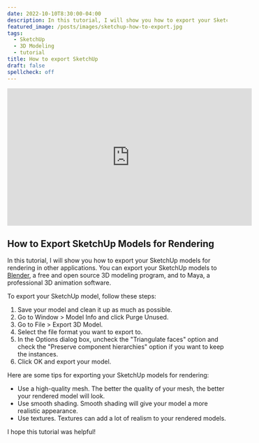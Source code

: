 ```yaml
---
date: 2022-10-10T8:30:00-04:00
description: In this tutorial, I will show you how to export your SketchUp models for rendering in other applications. You can export your SketchUp models to Blender.
featured_image: /posts/images/sketchup-how-to-export.jpg
tags:
  - SketchUp
  - 3D Modeling
  - tutorial
title: How to export SketchUp
draft: false
spellcheck: off
---
```


<div class="iframe-16-9-container">
<iframe class="youTubeIframe" width="560" height="315" src="https://www.youtube.com/embed/cBgIpHFN86Q?rel=0" title="YouTube video player" frameborder="0" allow="accelerometer; autoplay; clipboard-write; encrypted-media; gyroscope; picture-in-picture; web-share" allowfullscreen></iframe>
</div>

## How to Export SketchUp Models for Rendering

In this tutorial, I will show you how to export your SketchUp models for rendering in other applications. You can export your SketchUp models to [Blender](../blender/blender.md), a free and open source 3D modeling program, and to Maya, a professional 3D animation software.

To export your SketchUp model, follow these steps:

1. Save your model and clean it up as much as possible.
2. Go to Window > Model Info and click Purge Unused.
3. Go to File > Export 3D Model.
4. Select the file format you want to export to.
5. In the Options dialog box, uncheck the "Triangulate faces" option and check the "Preserve component hierarchies" option if you want to keep the instances.
6. Click OK and export your model.

Here are some tips for exporting your SketchUp models for rendering:

- Use a high-quality mesh. The better the quality of your mesh, the better your rendered model will look.
- Use smooth shading. Smooth shading will give your model a more realistic appearance.
- Use textures. Textures can add a lot of realism to your rendered models.

I hope this tutorial was helpful!
